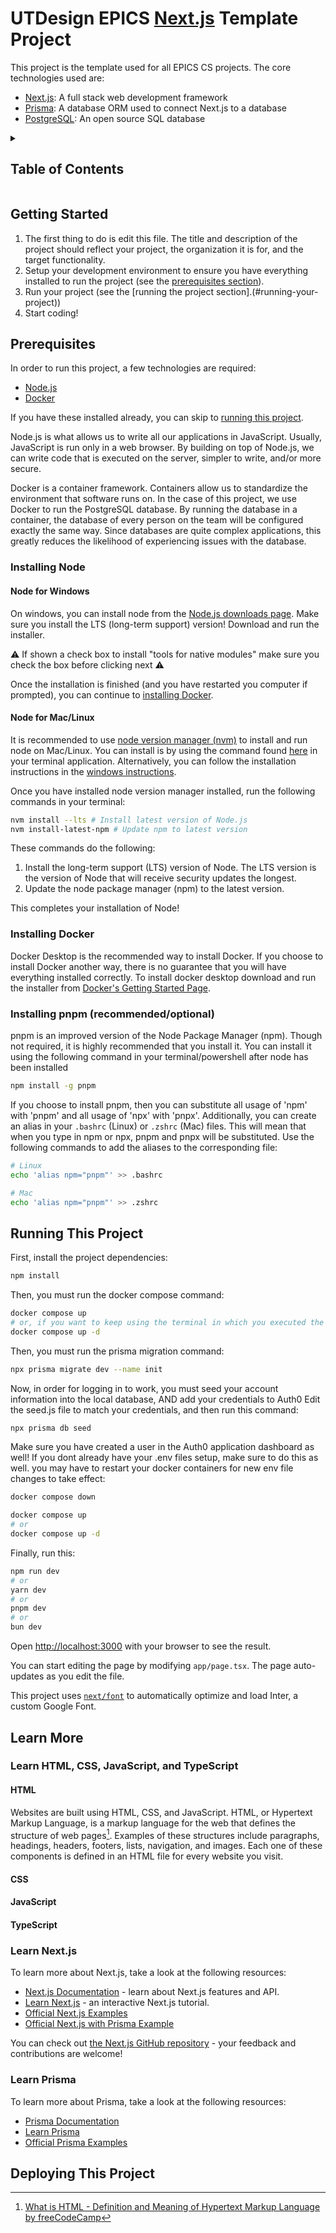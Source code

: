 # UTDesign EPICS [Next.js](https://nextjs.org) Template Project
 
This project is the template used for all EPICS CS projects. The core technologies used are:

- [Next.js](https://nextjs.org): A full stack web development framework
- [Prisma](https://prisma.io): A database ORM used to connect Next.js to a database
- [PostgreSQL](https://www.postgresql.org): An open source SQL database

<!-- markdownlint-disable-next-line MD033 -->
<details><summary><h2>Table of Contents</h2></summary>

- [Getting Started](#getting-started)
- [Prerequisites](#prerequisites)
  - [Installing Node](#installing-node)
    - [Node for Windows](#node-for-windows)
    - [Node for Mac/Linux](#node-for-maclinux)
  - [Installing Docker](#installing-docker)
  - [Installing pnpm (recommended/optional)](#installing-pnpm-recommendedoptional)
- [Running This Project](#running-this-project)
- [Learn More](#learn-more)
  - [Learn HTML, CSS, JavaScript, and TypeScript](#learn-html-css-javascript-and-typescript)
    - [HTML](#html)
    - [CSS](#css)
    - [JavaScript](#javascript)
    - [TypeScript](#typescript)
  - [Learn Next.js](#learn-nextjs)
  - [Learn Prisma](#learn-prisma)
- [Deploying This Project](#deploying-this-project)

</details>

## Getting Started

1. The first thing to do is edit this file. The title and description of the project should reflect your project, the organization it is for, and the target functionality.
2. Setup your development environment to ensure you have everything installed to run the project (see the [prerequisites section](#prerequisites)).
3. Run your project (see the [running the project section].(#running-your-project))
4. Start coding!

## Prerequisites

In order to run this project, a few technologies are required:

- [Node.js](https://nodejs.org)
- [Docker](https://www.docker.com)

If you have these installed already, you can skip to [running this project](#running-this-project).

Node.js is what allows us to write all our applications in JavaScript. Usually, JavaScript is run only in a web browser. By building on top of Node.js, we can write code that is executed on the server, simpler to write, and/or more secure.

Docker is a container framework. Containers allow us to standardize the environment that software runs on. In the case of this project, we use Docker to run the PostgreSQL database. By running the database in a container, the database of every person on the team will be configured exactly the same way. Since databases are quite complex applications, this greatly reduces the likelihood of experiencing issues with the database.

### Installing Node

#### Node for Windows

On windows, you can install node from the [Node.js downloads page](https://nodejs.org/en/download). Make sure you install the LTS (long-term support) version! Download and run the installer.

:warning: If shown a check box to install "tools for native modules" make sure you check the box before clicking next :warning:

Once the installation is finished (and you have restarted you computer if prompted), you can continue to [installing Docker](#installing-docker).

#### Node for Mac/Linux

It is recommended to use [node version manager (nvm)](https://github.com/nvm-sh/nvm) to install and run node on Mac/Linux. You can install is by using the command found [here](https://github.com/nvm-sh/nvm#installing-and-updating) in your terminal application. Alternatively, you can follow the installation instructions in the [windows instructions](#node-for-windows).

Once you have installed node version manager installed, run the following commands in your terminal:

```bash
nvm install --lts # Install latest version of Node.js
nvm install-latest-npm # Update npm to latest version
```

These commands do the following:

1. Install the long-term support (LTS) version of Node. The LTS version is the version of Node that will receive security updates the longest.
2. Update the node package manager (npm) to the latest version.

This completes your installation of Node!

### Installing Docker

Docker Desktop is the recommended way to install Docker. If you choose to install Docker another way, there is no guarantee that you will have everything installed correctly. To install docker desktop download and run the installer from [Docker's Getting Started Page](https://www.docker.com/get-started/).

### Installing pnpm (recommended/optional)

pnpm is an improved version of the Node Package Manager (npm). Though not required, it is highly recommended that you install it. You can install it using the following command in your terminal/powershell after node has been installed

```bash
npm install -g pnpm
```

If you choose to install pnpm, then you can substitute all usage of 'npm' with 'pnpm' and all usage of 'npx' with 'pnpx'. Additionally, you can create an alias in your `.bashrc` (Linux) or `.zshrc` (Mac) files. This will mean that when you type in npm or npx, pnpm and pnpx will be substituted. Use the following commands to add the aliases to the corresponding file:

```bash
# Linux
echo 'alias npm="pnpm"' >> .bashrc

# Mac
echo 'alias npm="pnpm"' >> .zshrc
```

## Running This Project

First, install the project dependencies:

```bash
npm install
```

Then, you must run the docker compose command:

```bash
docker compose up
# or, if you want to keep using the terminal in which you executed the command
docker compose up -d
```

Then, you must run the prisma migration command:

```bash
npx prisma migrate dev --name init
``` 

Now, in order for logging in to work, you must seed your account information into the local database, AND add your credentials to Auth0
Edit the seed.js file to match your credentials, and then run this command:

```bash
npx prisma db seed
```

Make sure you have created a user in the Auth0 application dashboard as well!
If you dont already have your .env files setup, make sure to do this as well. you may have to restart your
docker containers for new env file changes to take effect:

```bash
docker compose down

docker compose up
# or
docker compose up -d
```

Finally, run this:

```bash
npm run dev
# or
yarn dev
# or
pnpm dev
# or
bun dev
```

Open [http://localhost:3000](http://localhost:3000) with your browser to see the result.

You can start editing the page by modifying `app/page.tsx`. The page auto-updates as you edit the file.

This project uses [`next/font`](https://nextjs.org/docs/basic-features/font-optimization) to automatically optimize and load Inter, a custom Google Font.

## Learn More

### Learn HTML, CSS, JavaScript, and TypeScript

#### HTML

Websites are built using HTML, CSS, and JavaScript. HTML, or Hypertext Markup Language, is a markup language for the web that defines the structure of web pages[^1]. Examples of these structures include paragraphs, headings, headers, footers, lists, navigation, and images. Each one of these components is defined in an HTML file for every website you visit.

[^1]: [What is HTML - Definition and Meaning of Hypertext Markup Language by freeCodeCamp](https://www.freecodecamp.org/news/what-is-html-definition-and-meaning/)

#### CSS

#### JavaScript

#### TypeScript

### Learn Next.js

To learn more about Next.js, take a look at the following resources:

- [Next.js Documentation](https://nextjs.org/docs) - learn about Next.js features and API.
- [Learn Next.js](https://nextjs.org/learn) - an interactive Next.js tutorial.
- [Official Next.js Examples](https://github.com/vercel/next.js/tree/canary/examples)
- [Official Next.js with Prisma Example](https://github.com/prisma/prisma-examples/tree/latest/typescript/rest-nextjs-api-routes)

You can check out [the Next.js GitHub repository](https://github.com/vercel/next.js/) - your feedback and contributions are welcome!

### Learn Prisma

To learn more about Prisma, take a look at the following resources:

- [Prisma Documentation](https://www.prisma.io/docs)
- [Learn Prisma](https://www.prisma.io/learn)
- [Official Prisma Examples](https://github.com/prisma/prisma-examples)

## Deploying This Project
